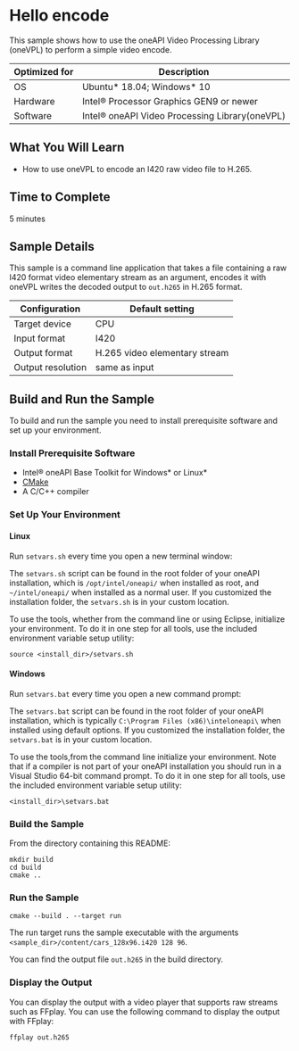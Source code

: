 # Hello encode

This sample shows how to use the oneAPI Video Processing Library (oneVPL) to
perform a simple video encode.

| Optimized for   | Description
|---------------- | ----------------------------------------
| OS              | Ubuntu* 18.04; Windows* 10
| Hardware        | Intel® Processor Graphics GEN9 or newer
| Software        | Intel® oneAPI Video Processing Library(oneVPL)

## What You Will Learn

- How to use oneVPL to encode an I420 raw video file to H.265.


## Time to Complete

  5 minutes


## Sample Details

This sample is a command line application that takes a file containing a raw
I420 format video elementary stream as an argument, encodes it with oneVPL
writes the decoded output to `out.h265` in H.265 format.


| Configuration     | Default setting
| ----------------- | ----------------------------------
| Target device     | CPU
| Input format      | I420
| Output format     | H.265 video elementary stream
| Output resolution | same as input


## Build and Run the Sample

To build and run the sample you need to install prerequisite software and set up
your environment.

### Install Prerequisite Software

 - Intel® oneAPI Base Toolkit for Windows* or Linux*
 - [CMake](https://cmake.org)
 - A C/C++ compiler


### Set Up Your Environment

#### Linux

Run `setvars.sh` every time you open a new terminal window:

The `setvars.sh` script can be found in the root folder of your oneAPI
installation, which is `/opt/intel/oneapi/` when installed as root, and
`~/intel/oneapi/` when installed as a normal user.  If you customized the
installation folder, the `setvars.sh` is in your custom location.

To use the tools, whether from the command line or using Eclipse, initialize
your environment. To do it in one step for all tools, use the included
environment variable setup utility:

```
source <install_dir>/setvars.sh
```


#### Windows

Run `setvars.bat` every time you open a new command prompt:

The `setvars.bat` script can be found in the root folder of your oneAPI
installation, which is typically `C:\Program Files (x86)\inteloneapi\` when
installed using default options. If you customized the installation folder, the
`setvars.bat` is in your custom location.

To use the tools,from the command line initialize your environment. Note that if
a compiler is not part of your oneAPI installation you should run in a Visual
Studio 64-bit command prompt. To do it in one step for all tools, use the
included environment variable setup utility:

```
<install_dir>\setvars.bat
```


### Build the Sample

From the directory containing this README:

```
mkdir build
cd build
cmake ..
```


### Run the Sample

```
cmake --build . --target run
```

The run target runs the sample executable with the arguments
`<sample_dir>/content/cars_128x96.i420 128 96`.

You can find the output file `out.h265` in the build directory.

### Display the Output

You can display the output with a video player that supports raw streams such as
FFplay. You can use the following command to display the output with FFplay:

```
ffplay out.h265
```
